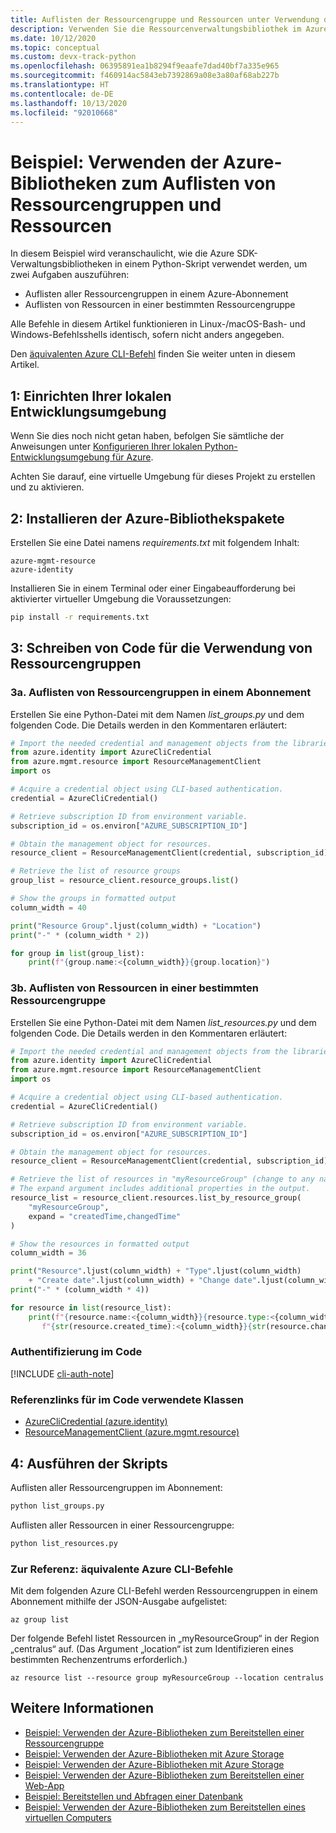 ```yaml
---
title: Auflisten der Ressourcengruppe und Ressourcen unter Verwendung der Azure-Bibliotheken für Python
description: Verwenden Sie die Ressourcenverwaltungsbibliothek im Azure SDK für Python, um Ressourcengruppen und Ressourcen in einer Gruppe aufzulisten.
ms.date: 10/12/2020
ms.topic: conceptual
ms.custom: devx-track-python
ms.openlocfilehash: 06395891ea1b8294f9eaafe7dad40bf7a335e965
ms.sourcegitcommit: f460914ac5843eb7392869a08e3a80af68ab227b
ms.translationtype: HT
ms.contentlocale: de-DE
ms.lasthandoff: 10/13/2020
ms.locfileid: "92010668"
---
```

# <a name="example-use-the-azure-libraries-to-list-resource-groups-and-resources"></a>Beispiel: Verwenden der Azure-Bibliotheken zum Auflisten von Ressourcengruppen und Ressourcen

In diesem Beispiel wird veranschaulicht, wie die Azure SDK-Verwaltungsbibliotheken in einem Python-Skript verwendet werden, um zwei Aufgaben auszuführen:

- Auflisten aller Ressourcengruppen in einem Azure-Abonnement
- Auflisten von Ressourcen in einer bestimmten Ressourcengruppe
 
Alle Befehle in diesem Artikel funktionieren in Linux-/macOS-Bash- und Windows-Befehlsshells identisch, sofern nicht anders angegeben.

Den [äquivalenten Azure CLI-Befehl](#for-reference-equivalent-azure-cli-commands) finden Sie weiter unten in diesem Artikel.

## <a name="1-set-up-your-local-development-environment"></a>1: Einrichten Ihrer lokalen Entwicklungsumgebung

Wenn Sie dies noch nicht getan haben, befolgen Sie sämtliche der Anweisungen unter [Konfigurieren Ihrer lokalen Python-Entwicklungsumgebung für Azure](configure-local-development-environment.md).

Achten Sie darauf, eine virtuelle Umgebung für dieses Projekt zu erstellen und zu aktivieren.

## <a name="2-install-the-azure-library-packages"></a>2: Installieren der Azure-Bibliothekspakete

Erstellen Sie eine Datei namens *requirements.txt* mit folgendem Inhalt:

```text
azure-mgmt-resource
azure-identity
```

Installieren Sie in einem Terminal oder einer Eingabeaufforderung bei aktivierter virtueller Umgebung die Voraussetzungen:

```cmd
pip install -r requirements.txt
```

## <a name="3-write-code-to-work-with-resource-groups"></a>3: Schreiben von Code für die Verwendung von Ressourcengruppen

### <a name="3a-list-resource-groups-in-a-subscription"></a>3a. Auflisten von Ressourcengruppen in einem Abonnement

Erstellen Sie eine Python-Datei mit dem Namen *list_groups.py* und dem folgenden Code. Die Details werden in den Kommentaren erläutert:

```python
# Import the needed credential and management objects from the libraries.
from azure.identity import AzureCliCredential
from azure.mgmt.resource import ResourceManagementClient
import os

# Acquire a credential object using CLI-based authentication.
credential = AzureCliCredential()

# Retrieve subscription ID from environment variable.
subscription_id = os.environ["AZURE_SUBSCRIPTION_ID"]

# Obtain the management object for resources.
resource_client = ResourceManagementClient(credential, subscription_id)

# Retrieve the list of resource groups
group_list = resource_client.resource_groups.list()

# Show the groups in formatted output
column_width = 40

print("Resource Group".ljust(column_width) + "Location")
print("-" * (column_width * 2))

for group in list(group_list):
    print(f"{group.name:<{column_width}}{group.location}")
```

### <a name="3b-list-resources-within-a-specific-resource-group"></a>3b. Auflisten von Ressourcen in einer bestimmten Ressourcengruppe

Erstellen Sie eine Python-Datei mit dem Namen *list_resources.py* und dem folgenden Code. Die Details werden in den Kommentaren erläutert:

```python
# Import the needed credential and management objects from the libraries.
from azure.identity import AzureCliCredential
from azure.mgmt.resource import ResourceManagementClient
import os

# Acquire a credential object using CLI-based authentication.
credential = AzureCliCredential()

# Retrieve subscription ID from environment variable.
subscription_id = os.environ["AZURE_SUBSCRIPTION_ID"]

# Obtain the management object for resources.
resource_client = ResourceManagementClient(credential, subscription_id)

# Retrieve the list of resources in "myResourceGroup" (change to any name desired).
# The expand argument includes additional properties in the output.
resource_list = resource_client.resources.list_by_resource_group(
    "myResourceGroup",
    expand = "createdTime,changedTime"
)

# Show the resources in formatted output
column_width = 36

print("Resource".ljust(column_width) + "Type".ljust(column_width)
    + "Create date".ljust(column_width) + "Change date".ljust(column_width))
print("-" * (column_width * 4))

for resource in list(resource_list):
    print(f"{resource.name:<{column_width}}{resource.type:<{column_width}}"
       f"{str(resource.created_time):<{column_width}}{str(resource.changed_time):<{column_width}}")
```

### <a name="authentication-in-the-code"></a>Authentifizierung im Code

[!INCLUDE [cli-auth-note](includes/cli-auth-note.md)]

### <a name="reference-links-for-classes-used-in-the-code"></a>Referenzlinks für im Code verwendete Klassen

- [AzureCliCredential (azure.identity)](/python/api/azure-identity/azure.identity.azureclicredential)
- [ResourceManagementClient (azure.mgmt.resource)](/python/api/azure-mgmt-resource/azure.mgmt.resource.resourcemanagementclient)

## <a name="4-run-the-scripts"></a>4: Ausführen der Skripts

Auflisten aller Ressourcengruppen im Abonnement:

```cmd
python list_groups.py
```

Auflisten aller Ressourcen in einer Ressourcengruppe:

```cmd
python list_resources.py
```

### <a name="for-reference-equivalent-azure-cli-commands"></a>Zur Referenz: äquivalente Azure CLI-Befehle

Mit dem folgenden Azure CLI-Befehl werden Ressourcengruppen in einem Abonnement mithilfe der JSON-Ausgabe aufgelistet:

```azurecli
az group list
```

Der folgende Befehl listet Ressourcen in „myResourceGroup“ in der Region „centralus“ auf. (Das Argument „location“ ist zum Identifizieren eines bestimmten Rechenzentrums erforderlich.)

```azurecli
az resource list --resource group myResourceGroup --location centralus
```

## <a name="see-also"></a>Weitere Informationen

- [Beispiel: Verwenden der Azure-Bibliotheken zum Bereitstellen einer Ressourcengruppe](azure-sdk-example-resource-group.md)
- [Beispiel: Verwenden der Azure-Bibliotheken mit Azure Storage](azure-sdk-example-storage.md)
- [Beispiel: Verwenden der Azure-Bibliotheken mit Azure Storage](azure-sdk-example-storage-use.md)
- [Beispiel: Verwenden der Azure-Bibliotheken zum Bereitstellen einer Web-App](azure-sdk-example-web-app.md)
- [Beispiel: Bereitstellen und Abfragen einer Datenbank](azure-sdk-example-database.md)
- [Beispiel: Verwenden der Azure-Bibliotheken zum Bereitstellen eines virtuellen Computers](azure-sdk-example-virtual-machines.md)
